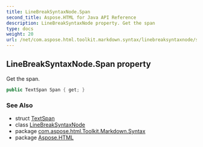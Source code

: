 ```yaml
---
title: LineBreakSyntaxNode.Span
second_title: Aspose.HTML for Java API Reference
description: LineBreakSyntaxNode property. Get the span
type: docs
weight: 20
url: /net/com.aspose.html.toolkit.markdown.syntax/linebreaksyntaxnode/span/
---
```

## LineBreakSyntaxNode.Span property

Get the span.

```java
public TextSpan Span { get; }
```

### See Also

* struct [TextSpan](../../../com.aspose.html.toolkit.markdown.syntax.text/textspan/)
* class [LineBreakSyntaxNode](../)
* package [com.aspose.html.Toolkit.Markdown.Syntax](../../linebreaksyntaxnode/)
* package [Aspose.HTML](../../../)
